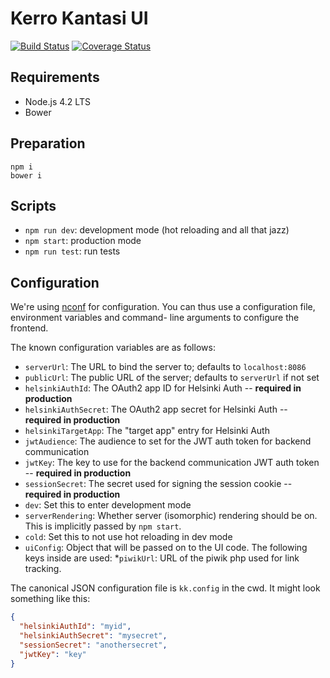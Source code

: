 Kerro Kantasi UI
================

[![Build Status](https://travis-ci.org/City-of-Helsinki/kerrokantasi-ui.svg)](https://travis-ci.org/City-of-Helsinki/kerrokantasi-ui) [![Coverage Status](https://coveralls.io/repos/City-of-Helsinki/kerrokantasi-ui/badge.svg?branch=master&service=github)](https://coveralls.io/github/City-of-Helsinki/kerrokantasi-ui?branch=master)


Requirements
------------

* Node.js 4.2 LTS
* Bower

Preparation
-----------

```
npm i
bower i
```

Scripts
-------

* `npm run dev`: development mode (hot reloading and all that jazz)
* `npm start`: production mode
* `npm run test`: run tests

Configuration
-------------

We're using [nconf](https://github.com/indexzero/nconf) for configuration.
You can thus use a configuration file, environment variables and command-
line arguments to configure the frontend.

The known configuration variables are as follows:

* `serverUrl`: The URL to bind the server to; defaults to `localhost:8086`
* `publicUrl`: The public URL of the server; defaults to `serverUrl` if not set
* `helsinkiAuthId`: The OAuth2 app ID for Helsinki Auth -- **required in production**
* `helsinkiAuthSecret`: The OAuth2 app secret for Helsinki Auth -- **required in production**
* `helsinkiTargetApp`: The "target app" entry for Helsinki Auth
* `jwtAudience`: The audience to set for the JWT auth token for backend communication
* `jwtKey`: The key to use for the backend communication JWT auth token -- **required in production**
* `sessionSecret`: The secret used for signing the session cookie -- **required in production**
* `dev`: Set this to enter development mode
* `serverRendering`: Whether server (isomorphic) rendering should be on. This is implicitly passed by `npm start`.
* `cold`: Set this to not use hot reloading in dev mode
* `uiConfig`: Object that will be passed on to the UI code. The following keys inside are used:
    *`piwikUrl`: URL of the piwik php used for link tracking.

The canonical JSON configuration file is `kk.config` in the cwd. It might
look something like this:

```json
{
  "helsinkiAuthId": "myid",
  "helsinkiAuthSecret": "mysecret",
  "sessionSecret": "anothersecret",
  "jwtKey": "key"
}
```
